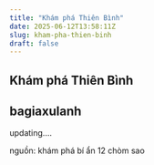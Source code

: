 ```yaml
---
title: "Khám phá Thiên Bình"
date: 2025-06-12T13:58:11Z
slug: kham-pha-thien-binh
draft: false
---
```


## Khám phá Thiên Bình

## bagiaxulanh

updating....
 
nguồn: khám phá bí ẩn 12 chòm sao